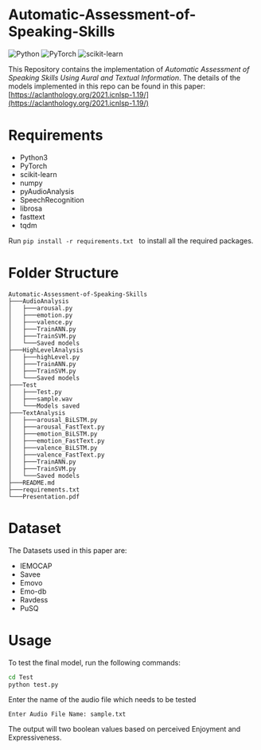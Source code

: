 # Automatic-Assessment-of-Speaking-Skills

![Python](https://img.shields.io/badge/python-3670A0?style=for-the-badge&logo=python&logoColor=ffdd54)  ![PyTorch](https://img.shields.io/badge/PyTorch-%23EE4C2C.svg?style=for-the-badge&logo=PyTorch&logoColor=white)  ![scikit-learn](https://img.shields.io/badge/scikit--learn-%23F7931E.svg?style=for-the-badge&logo=scikit-learn&logoColor=white)

This Repository contains the implementation of *Automatic Assessment of Speaking Skills Using Aural and Textual
Information*. The details of the models implemented in this repo can be found in this paper: [https://aclanthology.org/2021.icnlsp-1.19/](https://aclanthology.org/2021.icnlsp-1.19/) 

# Requirements
- Python3
- PyTorch
- scikit-learn
- numpy
- pyAudioAnalysis
- SpeechRecognition
- librosa
- fasttext
- tqdm

Run `pip install -r requirements.txt
` to install all the required packages.

# Folder Structure

```
Automatic-Assessment-of-Speaking-Skills
├───AudioAnalysis
│   ├───arousal.py
│   ├───emotion.py
│   ├───valence.py
│   ├───TrainANN.py
│   ├───TrainSVM.py
│   └───Saved models
├───HighLevelAnalysis
│   ├───highLevel.py
│   ├───TrainANN.py
│   ├───TrainSVM.py
│   └───Saved models
├───Test
│   ├───Test.py
│   ├───sample.wav
│   └───Models saved
├───TextAnalysis
│   ├───arousal_BiLSTM.py
│   ├───arousal_FastText.py
│   ├───emotion_BiLSTM.py
│   ├───emotion_FastText.py
│   ├───valence_BiLSTM.py
│   ├───valence_FastText.py
│   ├───TrainANN.py
│   ├───TrainSVM.py
│   └───Saved models
├───README.md
├───requirements.txt
└───Presentation.pdf
```

# Dataset

The Datasets used in this paper are:
- IEMOCAP
- Savee
- Emovo
- Emo-db
- Ravdess
- PuSQ

# Usage

To test the final model, run the following commands:

```zsh
cd Test
python test.py
```

Enter the name of the audio file which needs to be tested
```
Enter Audio File Name: sample.txt
```

The output will two boolean values based on perceived Enjoyment and Expressiveness.


